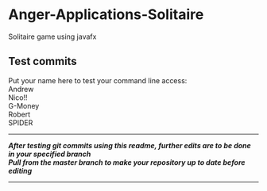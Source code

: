 # Anger-Applications-Solitaire

Solitaire game using javafx

## Test commits

<!--- Two spaces after a line before pressing enter to do an actual new line and these weird lines to be a comment -Nico -->

Put your name here to test your command line access:  
Andrew  
Nico!!  
G-Money  
Robert    
SPIDER  

***
***After testing git commits using this readme, further edits are to be done in your specified branch***  
***Pull from the master branch to make your repository up to date before editing***  
***
